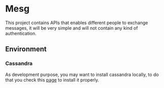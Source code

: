 # Mesg

This project contains APIs that enables different people to exchange messages, it will be very simple and will not contain any kind of authentication.

## Environment

### Cassandra

As development purpose, you may want to install cassandra locally, to do that you check this [page](http://cassandra.apache.org/download/) to install it properly.
